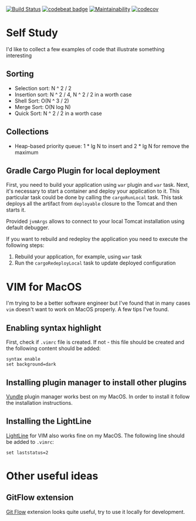 [![Build Status](https://travis-ci.org/aabarmin/self-study.svg?branch=master)](https://travis-ci.org/aabarmin/self-study)
[![codebeat badge](https://codebeat.co/badges/f0784dfc-4490-4024-88c0-bda25ba0b2f5)](https://codebeat.co/projects/github-com-aabarmin-self-study-master)
[![Maintainability](https://api.codeclimate.com/v1/badges/41112210aa66e81790ee/maintainability)](https://codeclimate.com/github/aabarmin/self-study/maintainability)
[![codecov](https://codecov.io/gh/aabarmin/self-study/branch/master/graph/badge.svg)](https://codecov.io/gh/aabarmin/self-study)

# Self Study #
I'd like to collect a few examples of code that illustrate something interesting

## Sorting ##

* Selection sort: N ^ 2 / 2
* Insertion sort: N ^ 2 / 4, N ^ 2 / 2 in a worth case
* Shell Sort: O(N ^ 3 / 2)
* Merge Sort: O(N log N)
* Quick Sort: N ^ 2 / 2 in a worth case

## Collections 

* Heap-based priority queue: 1 * lg N to insert and 2 * lg N for remove the maximum

## Gradle Cargo Plugin for local deployment

First, you need to build your application using `war` plugin and `war` task. 
Next, it's necessary to start a container and deploy your application to it. 
This particular task could be done by calling the `cargoRunLocal` task. 
This task deploys all the artifact from `deployable` closure to the Tomcat and
then starts it. 

Provided `jvmArgs` allows to connect to your local Tomcat installation using
default debugger. 

If you want to rebuild and redeploy the application you need to execute the
following steps:

1. Rebuild your application, for example, using `war` task
2. Run the `cargoRedeployLocal` task to update deployed configuration

# VIM for MacOS

I'm trying to be a better software engineer but I've found that in many cases
`vim` doesn't want to work on MacOS properly. A few tips I've found. 

## Enabling syntax highlight

First, check if `.vimrc` file is created. If not - this file should be created
and the following content should be added:

```
syntax enable
set background=dark
```

## Installing plugin manager to install other plugins

[Vundle](https://github.com/VundleVim/Vundle.vim) plugin manager works best on
my MacOS. In order to install it follow the installation instructions. 

## Installing the LightLine

[LightLine](https://github.com/itchyny/lightline.vim) for VIM also works fine 
on my MacOS. The following line should be added to `.vimrc`:

```
set laststatus=2
```

# Other useful ideas

## GitFlow extension

[Git Flow](https://github.com/nvie/gitflow) extension looks quite useful, try
to use it locally for development. 
